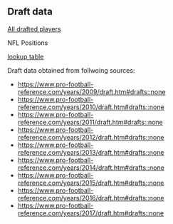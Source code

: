 ## Draft data
[All drafted players](all_draft.csv)



NFL Positions

[lookup table](nfl_positions.csv)


Draft data obtained from follwoing sources:
* https://www.pro-football-reference.com/years/2009/draft.htm#drafts::none
* https://www.pro-football-reference.com/years/2010/draft.htm#drafts::none
* https://www.pro-football-reference.com/years/2011/draft.htm#drafts::none
* https://www.pro-football-reference.com/years/2012/draft.htm#drafts::none
* https://www.pro-football-reference.com/years/2013/draft.htm#drafts::none
* https://www.pro-football-reference.com/years/2014/draft.htm#drafts::none
* https://www.pro-football-reference.com/years/2015/draft.htm#drafts::none
* https://www.pro-football-reference.com/years/2016/draft.htm#drafts::none
* https://www.pro-football-reference.com/years/2017/draft.htm#drafts::none
